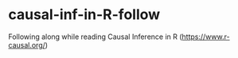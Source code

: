 # causal-inf-in-R-follow
Following along while reading Causal Inference in R (https://www.r-causal.org/)

